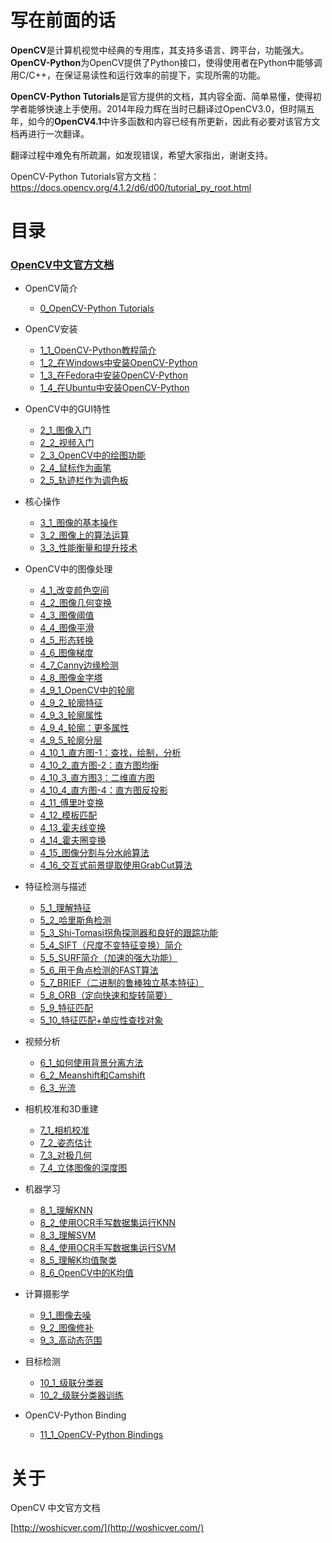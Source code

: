 # 写在前面的话

**OpenCV**是计算机视觉中经典的专用库，其支持多语言、跨平台，功能强大。**OpenCV-Python**为OpenCV提供了Python接口，使得使用者在Python中能够调用C/C++，在保证易读性和运行效率的前提下，实现所需的功能。

**OpenCV-Python Tutorials**是官方提供的文档，其内容全面、简单易懂，使得初学者能够快速上手使用。2014年段力辉在当时已翻译过OpenCV3.0，但时隔五年，如今的**OpenCV4.1**中许多函数和内容已经有所更新，因此有必要对该官方文档再进行一次翻译。

翻译过程中难免有所疏漏，如发现错误，希望大家指出，谢谢支持。

OpenCV-Python Tutorials官方文档：https://docs.opencv.org/4.1.2/d6/d00/tutorial_py_root.html

# 目录

### [OpenCV中文官方文档](http://www.woshicver.com/.)

*   <span class="caption-text">OpenCV简介</span>

    * [0_OpenCV-Python Tutorials](FirstSection/0_OpenCV-Python_Tutorials.md)
    
*   <span class="caption-text">OpenCV安装</span>

    *   [1_1_OpenCV-Python教程简介](SecondSection/1_1_OpenCV-Python教程简介.md)
    *   [1_2_在Windows中安装OpenCV-Python](SecondSection/1_2_在Windows中安装OpenCV-Python.md)
    *   [1_3_在Fedora中安装OpenCV-Python](SecondSection/1_3_在Fedora中安装OpenCV-Python.md)
    *   [1_4_在Ubuntu中安装OpenCV-Python](SecondSection/1_4_在Ubuntu中安装OpenCV-Python.md)
    
*   <span class="caption-text">OpenCV中的GUI特性</span>

    *   [2_1_图像入门](ThirdSection/2_1_图像入门.md)
    *   [2_2_视频入门](ThirdSection/2_2_视频入门.md)
    *   [2_3_OpenCV中的绘图功能](ThirdSection/2_3_OpenCV中的绘图功能.md)
    *   [2_4_鼠标作为画笔](ThirdSection/2_4_鼠标作为画笔.md)
    *   [2_5_轨迹栏作为调色板](ThirdSection/2_5_轨迹栏作为调色板.md)
    
*   <span class="caption-text">核心操作</span>

    *   [3_1_图像的基本操作](FourthSection/3_1_图像的基本操作.md)
    *   [3_2_图像上的算法运算](FourthSection/3_2_图像上的算法运算.md)
    *   [3_3_性能衡量和提升技术](FourthSection/3_3_性能衡量和提升技术.md)
    
*   <span class="caption-text">OpenCV中的图像处理</span>

    *   [4_1_改变颜色空间](FifthSection/4_1_改变颜色空间.md)
    *   [4_2_图像几何变换](FifthSection/4_2_图像几何变换.md)
    *   [4_3_图像阈值](FifthSection/4_3_图像阈值.md)
    *   [4_4_图像平滑](FifthSection/4_4_图像平滑.md)
    *   [4_5_形态转换](FifthSection/4_5_形态转换.md)
    *   [4_6_图像梯度](FifthSection/4_6_图像梯度.md)
    *   [4_7_Canny边缘检测](FifthSection/4_7_Canny边缘检测.md)
    *   [4_8_图像金字塔](FifthSection/4_8_图像金字塔.md)
    *   [4_9_1_OpenCV中的轮廓](FifthSection/4_9_1_OpenCV中的轮廓.md)
    *   [4_9_2_轮廓特征](FifthSection/4_9_2_轮廓特征.md)
    *   [4_9_3_轮廓属性](FifthSection/4_9_3_轮廓属性.md)
    *   [4_9_4_轮廓：更多属性](FifthSection/4_9_4_轮廓：更多属性.md)
    *   [4_9_5_轮廓分层](FifthSection/4_9_5_轮廓分层.md)
    *   [4_10_1_直方图-1：查找，绘制，分析](FifthSection/4_10_1_直方图-1：查找，绘制，分析.md)
    *   [4_10_2_直方图-2：直方图均衡](FifthSection/4_10_2_直方图-2：直方图均衡.md)
    *   [4_10_3_直方图3：二维直方图](FifthSection/4_10_3_直方图3：二维直方图.md)
    *   [4_10_4_直方图-4：直方图反投影](FifthSection/4_10_4_直方图-4：直方图反投影.md)
    *   [4_11_傅里叶变换](FifthSection/4_11_傅里叶变换.md)
    *   [4_12_模板匹配](FifthSection/4_12_模板匹配.md)
    *   [4_13_霍夫线变换](FifthSection/4_13_霍夫线变换.md)
    *   [4_14_霍夫圈变换](FifthSection/4_14_霍夫圈变换.md)
    *   [4_15_图像分割与分水岭算法](FifthSection/4_15_图像分割与分水岭算法.md)
    *   [4_16_交互式前景提取使用GrabCut算法](FifthSection/4_16_交互式前景提取使用GrabCut算法.md)
    
*   <span class="caption-text">特征检测与描述</span>

    *   [5_1_理解特征](Sixth/5_1_理解特征.md)
    *   [5_2_哈里斯角检测](Sixth/5_2_哈里斯角检测.md)
    *   [5_3_Shi-Tomasi拐角探测器和良好的跟踪功能](Sixth/5_3_Shi-Tomasi拐角探测器和良好的跟踪功能.md)
    *   [5_4_SIFT（尺度不变特征变换）简介](Sixth/5_4_SIFT（尺度不变特征变换）简介.md)
    *   [5_5_SURF简介（加速的强大功能）](Sixth/5_5_SURF简介（加速的强大功能）.md)
    *   [5_6_用于角点检测的FAST算法](Sixth/5_6_用于角点检测的FAST算法.md)
    *   [5_7_BRIEF（二进制的鲁棒独立基本特征）](Sixth/5_7_BRIEF（二进制的鲁棒独立基本特征）.md)
    *   [5_8_ORB（定向快速和旋转简要）](Sixth/5_8_ORB（定向快速和旋转简要）.md)
    *   [5_9_特征匹配](Sixth/5_9_特征匹配.md)
    *   [5_10_特征匹配+单应性查找对象](Sixth/5_10_特征匹配+单应性查找对象.md)
    
*   <span class="caption-text">视频分析</span>

    *   [6_1_如何使用背景分离方法](Seventh/6_1_如何使用背景分离方法.md)
    *   [6_2_Meanshift和Camshift](Seventh/6_2_Meanshift和Camshift.md)
    *   [6_3_光流](Seventh/6_3_光流.md)
    
*   <span class="caption-text">相机校准和3D重建</span>

    *   [7_1_相机校准](Eighth/7_1_相机校准.md)
    *   [7_2_姿态估计](Eighth/7_2_姿态估计.md)
    *   [7_3_对极几何](Eighth/7_3_对极几何.md)
    *   [7_4_立体图像的深度图](Eighth/7_4_立体图像的深度图.md)
    
*   <span class="caption-text">机器学习</span>

    *   [8_1_理解KNN](Ninth/8_1_理解KNN.md)
    *   [8_2_使用OCR手写数据集运行KNN](Ninth/8_2_使用OCR手写数据集运行KNN.md)
    *   [8_3_理解SVM](Ninth/8_3_理解SVM.md)
    *   [8_4_使用OCR手写数据集运行SVM](Ninth/8_4_使用OCR手写数据集运行SVM.md)
    *   [8_5_理解K均值聚类](Ninth/8_5_理解K均值聚类.md)
    *   [8_6_OpenCV中的K均值](Ninth/8_6_OpenCV中的K均值.md)
    
*   <span class="caption-text">计算摄影学</span>

    *   [9_1_图像去噪](Tenth/9_1_图像去噪.md)
    *   [9_2_图像修补](Tenth/9_2_图像修补.md)
    *   [9_3_高动态范围](Tenth/9_3_高动态范围.md)
    
*   <span class="caption-text">目标检测</span>

    *   [10_1_级联分类器](Eleventh/10_1_级联分类器.md)
    *   [10_2_级联分类器训练](Eleventh/10_2_级联分类器训练.md)
    
*   <span class="caption-text">OpenCV-Python Binding</span>

    *   [11_1_OpenCV-Python Bindings](Twelfth/11_1_OpenCV-Python_Bindings.md)

# 关于

OpenCV 中文官方文档

[http://woshicver.com/](http://woshicver.com/)
